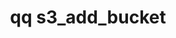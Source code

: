 ---
category: s3
command: s3_add_bucket
optional_options:
- alternate: []
  help: The name of the bucket to create
  name: --name
  required: true
- alternate: []
  help: The absolute path to use as the bucket root directory. The user must have
    permission to read the directory.
  name: --fs-path
  required: false
- alternate: []
  help: Create the bucket root directory if it does not already exist. The user must
    have permission to create the bucket root directory.
  name: --create-fs-path
  required: false
permalink: /qq-cli-command-guide/s3/s3_add_bucket.html
positional_options: []
sidebar: qq_cli_command_reference_sidebar
summary: This section explains how to use the <code>qq s3_add_bucket</code> command.
synopsis: Create an S3 bucket
title: qq s3_add_bucket
usage: qq s3_add_bucket [-h] --name NAME [--fs-path FS_PATH] [--create-fs-path]
zendesk_source: qq CLI Command Guide

---